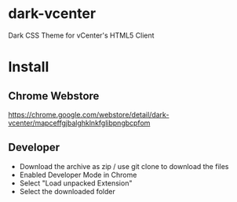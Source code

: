# dark-vcenter
Dark CSS Theme for vCenter's HTML5 Client

# Install

## Chrome Webstore

https://chrome.google.com/webstore/detail/dark-vcenter/mapceffgjbalghklnkfglibpngbcpfom

## Developer

 - Download the archive as zip / use git clone to download the files
 - Enabled Developer Mode in Chrome
 - Select "Load unpacked Extension"
 - Select the downloaded folder